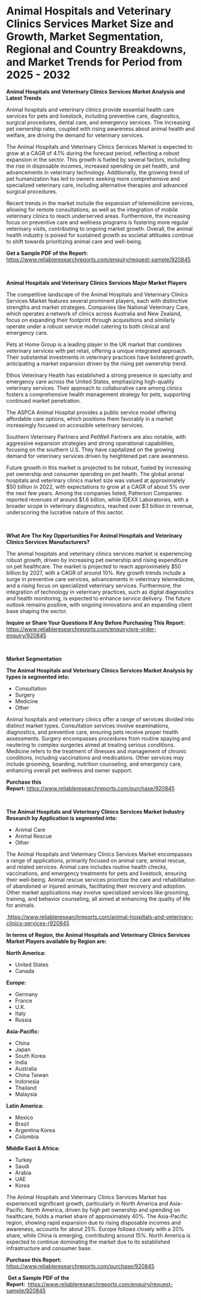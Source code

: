 <p><h1>Animal Hospitals and Veterinary Clinics Services Market Size and Growth, Market Segmentation, Regional and Country Breakdowns, and Market Trends for Period from 2025 -  2032</h1></p><p><strong>Animal Hospitals and Veterinary Clinics Services Market Analysis and Latest Trends</strong></p>
<p><p>Animal hospitals and veterinary clinics provide essential health care services for pets and livestock, including preventive care, diagnostics, surgical procedures, dental care, and emergency services. The increasing pet ownership rates, coupled with rising awareness about animal health and welfare, are driving the demand for veterinary services.</p><p>The Animal Hospitals and Veterinary Clinics Services Market is expected to grow at a CAGR of 4.1% during the forecast period, reflecting a robust expansion in the sector. This growth is fueled by several factors, including the rise in disposable incomes, increased spending on pet health, and advancements in veterinary technology. Additionally, the growing trend of pet humanization has led to owners seeking more comprehensive and specialized veterinary care, including alternative therapies and advanced surgical procedures.</p><p>Recent trends in the market include the expansion of telemedicine services, allowing for remote consultations, as well as the integration of mobile veterinary clinics to reach underserved areas. Furthermore, the increasing focus on preventive care and wellness programs is fostering more regular veterinary visits, contributing to ongoing market growth. Overall, the animal health industry is poised for sustained growth as societal attitudes continue to shift towards prioritizing animal care and well-being.</p></p>
<p><strong>Get a Sample PDF of the Report:&nbsp;</strong> <a href="https://www.reliableresearchreports.com/enquiry/request-sample/920845?utm_campaign=2243&utm_medium=2&utm_source=Github&utm_content=ia&utm_term=18042025&utm_id=animal-hospitals-and-veterinary-clinics-services">https://www.reliableresearchreports.com/enquiry/request-sample/920845</a></p>
<p>&nbsp;</p>
<p><strong>Animal Hospitals and Veterinary Clinics Services Major Market Players</strong></p>
<p><p>The competitive landscape of the Animal Hospitals and Veterinary Clinics Services Market features several prominent players, each with distinctive strengths and market strategies. Companies like National Veterinary Care, which operates a network of clinics across Australia and New Zealand, focus on expanding their footprint through acquisitions and similarly operate under a robust service model catering to both clinical and emergency care.</p><p>Pets at Home Group is a leading player in the UK market that combines veterinary services with pet retail, offering a unique integrated approach. Their substantial investments in veterinary practices have bolstered growth, anticipating a market expansion driven by the rising pet ownership trend.</p><p>Ethos Veterinary Health has established a strong presence in specialty and emergency care across the United States, emphasizing high-quality veterinary services. Their approach to collaborative care among clinics fosters a comprehensive health management strategy for pets, supporting continued market penetration.</p><p>The ASPCA Animal Hospital provides a public service model offering affordable care options, which positions them favorably in a market increasingly focused on accessible veterinary services.</p><p>Southern Veterinary Partners and PetWell Partners are also notable, with aggressive expansion strategies and strong operational capabilities, focusing on the southern U.S. They have capitalized on the growing demand for veterinary services driven by heightened pet care awareness.</p><p>Future growth in this market is projected to be robust, fueled by increasing pet ownership and consumer spending on pet health. The global animal hospitals and veterinary clinics market size was valued at approximately $50 billion in 2022, with expectations to grow at a CAGR of about 5% over the next few years. Among the companies listed, Patterson Companies reported revenues of around $1.6 billion, while IDEXX Laboratories, with a broader scope in veterinary diagnostics, reached over $3 billion in revenue, underscoring the lucrative nature of this sector.</p></p>
<p>&nbsp;</p>
<p><strong>What Are The Key Opportunities For Animal Hospitals and Veterinary Clinics Services Manufacturers?</strong></p>
<p><p>The animal hospitals and veterinary clinics services market is experiencing robust growth, driven by increasing pet ownership and rising expenditure on pet healthcare. The market is projected to reach approximately $50 billion by 2027, with a CAGR of around 10%. Key growth trends include a surge in preventive care services, advancements in veterinary telemedicine, and a rising focus on specialized veterinary services. Furthermore, the integration of technology in veterinary practices, such as digital diagnostics and health monitoring, is expected to enhance service delivery. The future outlook remains positive, with ongoing innovations and an expanding client base shaping the sector.</p></p>
<p><strong>Inquire or Share Your Questions If Any Before Purchasing This Report:</strong> <a href="https://www.reliableresearchreports.com/enquiry/pre-order-enquiry/920845?utm_campaign=2243&utm_medium=2&utm_source=Github&utm_content=ia&utm_term=18042025&utm_id=animal-hospitals-and-veterinary-clinics-services">https://www.reliableresearchreports.com/enquiry/pre-order-enquiry/920845</a></p>
<p>&nbsp;</p>
<p><strong>Market Segmentation</strong></p>
<p><strong>The Animal Hospitals and Veterinary Clinics Services Market Analysis by types is segmented into:</strong></p>
<p><ul><li>Consultation</li><li>Surgery</li><li>Medicine</li><li>Other</li></ul></p>
<p><p>Animal hospitals and veterinary clinics offer a range of services divided into distinct market types. Consultation services involve examinations, diagnostics, and preventive care, ensuring pets receive proper health assessments. Surgery encompasses procedures from routine spaying and neutering to complex surgeries aimed at treating serious conditions. Medicine refers to the treatment of illnesses and management of chronic conditions, including vaccinations and medications. Other services may include grooming, boarding, nutrition counseling, and emergency care, enhancing overall pet wellness and owner support.</p></p>
<p><strong>Purchase this Report:&nbsp;</strong><a href="https://www.reliableresearchreports.com/purchase/920845?utm_campaign=2243&utm_medium=2&utm_source=Github&utm_content=ia&utm_term=18042025&utm_id=animal-hospitals-and-veterinary-clinics-services">https://www.reliableresearchreports.com/purchase/920845</a></p>
<p>&nbsp;</p>
<p><strong>The Animal Hospitals and Veterinary Clinics Services Market Industry Research by Application is segmented into:</strong></p>
<p><ul><li>Animal Care</li><li>Animal Rescue</li><li>Other</li></ul></p>
<p><p>The Animal Hospitals and Veterinary Clinics Services Market encompasses a range of applications, primarily focused on animal care, animal rescue, and related services. Animal care includes routine health checks, vaccinations, and emergency treatments for pets and livestock, ensuring their well-being. Animal rescue services prioritize the care and rehabilitation of abandoned or injured animals, facilitating their recovery and adoption. Other market applications may involve specialized services like grooming, training, and behavior counseling, all aimed at enhancing the quality of life for animals.</p></p>
<p><a href="https://www.reliableresearchreports.com/animal-hospitals-and-veterinary-clinics-services-r920845?utm_campaign=2243&utm_medium=2&utm_source=Github&utm_content=ia&utm_term=18042025&utm_id=animal-hospitals-and-veterinary-clinics-services">&nbsp;https://www.reliableresearchreports.com/animal-hospitals-and-veterinary-clinics-services-r920845</a></p>
<p><strong>In terms of Region, the Animal Hospitals and Veterinary Clinics Services Market Players available by Region are:</strong></p>
<p>
    <p> <strong> North America: </strong>
        <ul>
            <li>United States</li>
            <li>Canada</li>
        </ul>
        </p> 
    <p> <strong> Europe: </strong>
        <ul>
            <li>Germany</li>
            <li>France</li>
            <li>U.K.</li>
            <li>Italy</li>
            <li>Russia</li>
        </ul>
        </p> 
    <p> <strong> Asia-Pacific: </strong>
        <ul>
            <li>China</li>
            <li>Japan</li>
            <li>South Korea</li>
            <li>India</li>
            <li>Australia</li>
            <li>China Taiwan</li>
            <li>Indonesia</li>
            <li>Thailand</li>
            <li>Malaysia</li>
        </ul>
        </p> 
    <p> <strong> Latin America: </strong>
        <ul>
            <li>Mexico</li>
            <li>Brazil</li>
            <li>Argentina Korea</li>
            <li>Colombia</li>
        </ul>
        </p> 
    <p> <strong> Middle East & Africa: </strong>
        <ul>
            <li>Turkey</li>
            <li>Saudi</li>
            <li>Arabia</li>
            <li>UAE</li>
            <li>Korea</li>
        </ul>
    </p>
    </p>
<p><p>The Animal Hospitals and Veterinary Clinics Services Market has experienced significant growth, particularly in North America and Asia-Pacific. North America, driven by high pet ownership and spending on healthcare, holds a market share of approximately 40%. The Asia-Pacific region, showing rapid expansion due to rising disposable incomes and awareness, accounts for about 25%. Europe follows closely with a 20% share, while China is emerging, contributing around 15%. North America is expected to continue dominating the market due to its established infrastructure and consumer base.</p></p>
<p><strong>Purchase this Report: </strong><a href="https://www.reliableresearchreports.com/purchase/920845?utm_campaign=2243&utm_medium=2&utm_source=Github&utm_content=ia&utm_term=18042025&utm_id=animal-hospitals-and-veterinary-clinics-services">https://www.reliableresearchreports.com/purchase/920845</a></p>
<p>&nbsp;<strong>Get a Sample PDF of the Report:&nbsp;&nbsp;</strong><a href="https://www.reliableresearchreports.com/enquiry/request-sample/920845?utm_campaign=2243&utm_medium=2&utm_source=Github&utm_content=ia&utm_term=18042025&utm_id=animal-hospitals-and-veterinary-clinics-services">https://www.reliableresearchreports.com/enquiry/request-sample/920845</a></p>
<p><strong></strong></p>
<p><p></p><p></p><p></p></p>
